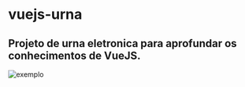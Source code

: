 # vuejs-urna

## Projeto de urna eletronica para aprofundar os conhecimentos de VueJS.

![exemplo](https://user-images.githubusercontent.com/65265714/189498403-76ca4fa2-b97d-4e4e-b79d-45a51391ae43.png)

